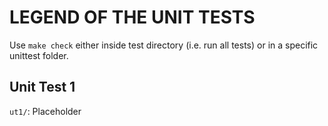 # LEGEND OF THE UNIT TESTS

Use `make check` either inside test directory (i.e. run all tests) or in a specific unittest folder. 


## Unit Test 1

`ut1/`: Placeholder
